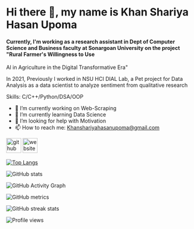 #                                        Hi there 👋, my name is Khan Shariya Hasan Upoma
#### Currently, I'm working as a research assistant in Dept of Computer Science and Business faculty at Sonargoan University on the project "Rural Farmer's Willingness to Use
Al in Agriculture in the Digital Transformative Era"

In 2021, Previously I worked in NSU HCI DIAL Lab, a Pet project for Data Analysis  as a data scientist to analyze sentiment from qualitative research 

Skills: C/C++/Python/DSA/OOP

- 🔭 I’m currently working on Web-Scraping 
- 🌱 I’m currently learning Data Science  
- 🤔 I’m looking for help with Motivation 
- 📫 How to reach me: Khanshariyahasanupoma@gmail.com 


[<img src='https://cdn.jsdelivr.net/npm/simple-icons@3.0.1/icons/github.svg' alt='github' height='40'>](https://github.com/Upoma00)  [<img src='https://cdn.jsdelivr.net/npm/simple-icons@3.0.1/icons/icloud.svg' alt='website' height='40'>](https://sites.google.com/view/khan-shariya-hasan-upoma/home)  

[![Top Langs](https://github-readme-stats.vercel.app/api/top-langs/?username=Upoma00)](https://github.com/anuraghazra/github-readme-stats)

![GitHub stats](https://github-readme-stats.vercel.app/api?username=Upoma00&show_icons=true)  

![GitHub Activity Graph](https://activity-graph.herokuapp.com/graph?username=Upoma00)  

![GitHub metrics](https://metrics.lecoq.io/Upoma00)  

![GitHub streak stats](https://streak-stats.demolab.com/?user=Upoma00)  

![Profile views](https://gpvc.arturio.dev/Upoma00)  
